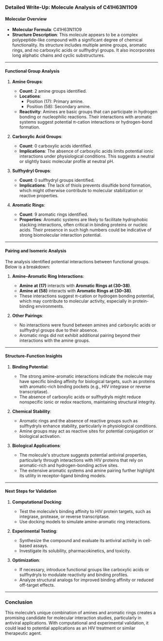 ### Detailed Write-Up: Molecule Analysis of **C41H63N11O9**

#### **Molecular Overview**

*   **Molecular Formula**: C41H63N11O9
*   **Structure Description**: This molecule appears to be a complex polypeptide-like compound with a significant degree of chemical functionality. Its structure includes multiple amine groups, aromatic rings, and no carboxylic acids or sulfhydryl groups. It also incorporates long aliphatic chains and cyclic substructures.

* * *

#### **Functional Group Analysis**

1.  **Amine Groups**:
    
    *   **Count**: 2 amine groups identified.
    *   **Locations**:
        *   Position (17): Primary amine.
        *   Position (58): Secondary amine.
    *   **Reactivity**: Amines are basic groups that can participate in hydrogen bonding or nucleophilic reactions. Their interactions with aromatic systems suggest potential π-cation interactions or hydrogen-bond formation.
2.  **Carboxylic Acid Groups**:
    
    *   **Count**: 0 carboxylic acids identified.
    *   **Implications**: The absence of carboxylic acids limits potential ionic interactions under physiological conditions. This suggests a neutral or slightly basic molecular profile at neutral pH.
3.  **Sulfhydryl Groups**:
    
    *   **Count**: 0 sulfhydryl groups identified.
    *   **Implications**: The lack of thiols prevents disulfide bond formation, which might otherwise contribute to molecular stabilization or reactive properties.
4.  **Aromatic Rings**:
    
    *   **Count**: 9 aromatic rings identified.
    *   **Properties**: Aromatic systems are likely to facilitate hydrophobic stacking interactions, often critical in binding proteins or nucleic acids. Their presence in such high numbers could be indicative of strong biomolecular interaction potential.

* * *

#### **Pairing and Isomeric Analysis**

The analysis identified potential interactions between functional groups. Below is a breakdown:

1.  **Amine–Aromatic Ring Interactions**:
    
    *   **Amine at (17)** interacts with **Aromatic Rings at (30–38)**.
    *   **Amine at (58)** interacts with **Aromatic Rings at (30–38)**.
    *   These interactions suggest π-cation or hydrogen bonding potential, which may contribute to molecular activity, especially in protein-binding environments.
2.  **Other Pairings**:
    
    *   No interactions were found between amines and carboxylic acids or sulfhydryl groups due to their absence.
    *   Aromatic rings did not exhibit additional pairing beyond their interactions with the amine groups.

* * *

#### **Structure-Function Insights**

1.  **Binding Potential**:
    
    *   The strong amine-aromatic interactions indicate the molecule may have specific binding affinity for biological targets, such as proteins with aromatic-rich binding pockets (e.g., HIV integrase or reverse transcriptase).
    *   The absence of carboxylic acids or sulfhydryls might reduce nonspecific ionic or redox reactions, maintaining structural integrity.
2.  **Chemical Stability**:
    
    *   Aromatic rings and the absence of reactive groups such as sulfhydryls enhance stability, particularly in physiological conditions.
    *   Amine groups may act as reactive sites for potential conjugation or biological activation.
3.  **Biological Applications**:
    
    *   The molecule's structure suggests potential antiviral properties, particularly through interactions with HIV proteins that rely on aromatic-rich and hydrogen-bonding active sites.
    *   The extensive aromatic systems and amine pairing further highlight its utility in receptor-ligand binding models.

* * *

#### **Next Steps for Validation**

1.  **Computational Docking**:
    
    *   Test the molecule’s binding affinity to HIV protein targets, such as integrase, protease, or reverse transcriptase.
    *   Use docking models to simulate amine-aromatic ring interactions.
2.  **Experimental Testing**:
    
    *   Synthesize the compound and evaluate its antiviral activity in cell-based assays.
    *   Investigate its solubility, pharmacokinetics, and toxicity.
3.  **Optimization**:
    
    *   If necessary, introduce functional groups like carboxylic acids or sulfhydryls to modulate reactivity and binding profiles.
    *   Analyze structural analogs for improved binding affinity or reduced off-target effects.

* * *

### Conclusion

This molecule’s unique combination of amines and aromatic rings creates a promising candidate for molecular interaction studies, particularly in antiviral applications. With computational and experimental validation, it could lead to potential applications as an HIV treatment or similar therapeutic agent.
